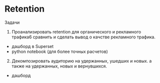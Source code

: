 # Retention

Задачи

1. Проанализировать retention для органического и рекламного трафика6 сравнить и сделать вывод о качстве рекламного трафика.
* дашборд в Superset
* python notebook (для более точных расчетов)

2. Декомпозировать аудиторию на удержанных, ушедших и новых. а также на удержанных, новых и вернувшихся.
* дашборд 